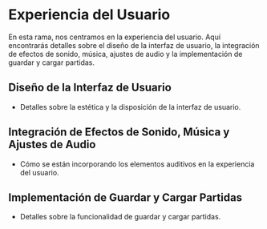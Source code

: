 # Experiencia del Usuario

En esta rama, nos centramos en la experiencia del usuario. Aquí encontrarás detalles sobre el diseño de la interfaz de usuario, la integración de efectos de sonido, música, ajustes de audio y la implementación de guardar y cargar partidas.

## Diseño de la Interfaz de Usuario

- Detalles sobre la estética y la disposición de la interfaz de usuario.

## Integración de Efectos de Sonido, Música y Ajustes de Audio

- Cómo se están incorporando los elementos auditivos en la experiencia del usuario.

## Implementación de Guardar y Cargar Partidas

- Detalles sobre la funcionalidad de guardar y cargar partidas.

